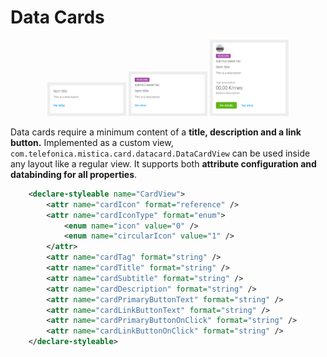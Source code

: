 # Data Cards

<p align="center">
    <img width="25%" src="../../../../../../../../../doc/images/data_cards/dataCard1.png">
    <img width="25%" src="../../../../../../../../../doc/images/data_cards/dataCard2.png">
    <img width="25%" src="../../../../../../../../../doc/images/data_cards/dataCard3.png">
</p>

Data cards require a minimum content of a **title, description and a link button.**
Implemented as a custom view, `com.telefonica.mistica.card.datacard.DataCardView` can be used inside any layout like a regular view. It supports both **attribute configuration and databinding for all properties**.

```xml
    <declare-styleable name="CardView">
        <attr name="cardIcon" format="reference" />
        <attr name="cardIconType" format="enum">
            <enum name="icon" value="0" />
            <enum name="circularIcon" value="1" />
        </attr>
        <attr name="cardTag" format="string" />
        <attr name="cardTitle" format="string" />
        <attr name="cardSubtitle" format="string" />
        <attr name="cardDescription" format="string" />
        <attr name="cardPrimaryButtonText" format="string" />
        <attr name="cardLinkButtonText" format="string" />
        <attr name="cardPrimaryButtonOnClick" format="string" />
        <attr name="cardLinkButtonOnClick" format="string" />
    </declare-styleable>
```
